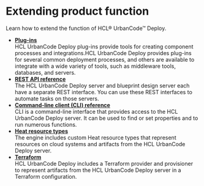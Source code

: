 # Extending product function

Learn how to extend the function of HCL® UrbanCode™ Deploy.

-   **[Plug-ins](../../com.ibm.udeploy.reference.doc/topics/plugin_ch.md)**  
HCL UrbanCode Deploy plug-ins provide tools for creating component processes and integrations.HCL UrbanCode Deploy provides plug-ins for several common deployment processes, and others are available to integrate with a wide variety of tools, such as middleware tools, databases, and servers.
-   **[REST API reference](../../com.ibm.udeploy.reference.doc/topics/rest_api_ref_overview.md)**  
The HCL UrbanCode Deploy server and blueprint design server each have a separate REST interface. You can use these REST interfaces to automate tasks on those servers.
-   **[Command-line client \(CLI\) reference](../../com.ibm.udeploy.reference.doc/topics/cli_ch.md)**  
CLI is a command-line interface that provides access to the HCL UrbanCode Deploy server. It can be used to find or set properties and to run numerous functions.
-   **[Heat resource types](../../com.ibm.edt.heat.reference.doc/topics/ref_heat_types_ov.md)**  
The engine includes custom Heat resource types that represent resources on cloud systems and artifacts from the HCL UrbanCode Deploy server.
-   **[Terraform](../../com.ibm.udeploy.reference.doc/topics/terraform_ch.md)**  
HCL UrbanCode Deploy includes a Terraform provider and provisioner to represent artifacts from the HCL UrbanCode Deploy server in a Terraform configuration.

